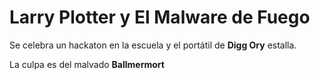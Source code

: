 # Larry Plotter y El Malware de Fuego

Se celebra un hackaton en la escuela y el portátil de **Digg Ory** estalla.

La culpa es del malvado **Ballmermort**
